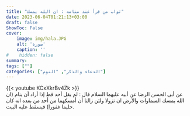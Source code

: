 ```yaml
---
title: "ثواب من قرأ عند منامه : ان الله يمسك"
date: 2023-06-04T01:21:13+03:00
draft: false
ShowToc: False
cover:
    image: img/hala.JPG
    alt: 'صورة'
    caption: ''
#    hidden: false
summary: 
tags: [""]
categories: ["الدعاء والذكر", "النوم"]
---
```

{{< youtube KCxXkrBv4Zk >}}
<br>
عن أبي الحسن الرضا عن أبيه عليهما
السلام قال : لم يقل أحد قط إذا أراد أن ينام (ان الله يمسك السماوات
والأرض ان تزولا ولئن زالتا أن أمسكهما من أحد من بعده انه كان
حليما غفورا) فيسقط عليه البيت.

